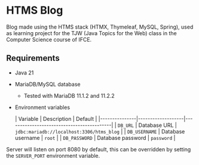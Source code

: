 # HTMS Blog

Blog made using the HTMS stack (HTMX, Thymeleaf, MySQL, Spring), used as learning project for the TJW (Java Topics for
the Web) class in the Computer Science course of IFCE.

## Requirements

- Java 21
- MariaDB/MySQL database
    - Tested with MariaDB 11.1.2 and 11.2.2
- Environment variables

  | Variable      | Description       | Default                                   |
        |---------------|-------------------|-------------------------------------------|
  | `DB_URL`      | Database URL      | `jdbc:mariadb://localhost:3306/htms_blog` |
  | `DB_USERNAME` | Database username | `root`                                    |
  | `DB_PASSWORD` | Database password | `password`                                |

Server will listen on port 8080 by default, this can be overridden by setting the `SERVER_PORT` environment variable.